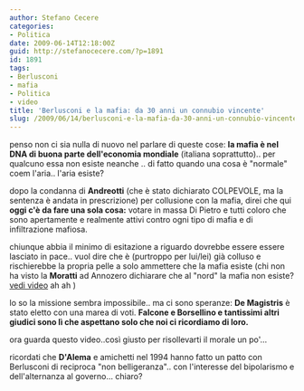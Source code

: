 ```yaml
---
author: Stefano Cecere
categories:
- Politica
date: 2009-06-14T12:18:00Z
guid: http://stefanocecere.com/?p=1891
id: 1891
tags:
- Berlusconi
- mafia
- Politica
- video
title: 'Berlusconi e la mafia: da 30 anni un connubio vincente'
slug: /2009/06/14/berlusconi-e-la-mafia-da-30-anni-un-connubio-vincente/
---
```


penso non ci sia nulla di nuovo nel parlare di queste cose: **la mafia è nel DNA di buona parte dell'economia mondiale** (italiana soprattutto).. per qualcuno essa non esiste neanche .. di fatto quando una cosa è "normale" coem l'aria.. l'aria esiste?
  
dopo la condanna di **Andreotti** (che è stato dichiarato COLPEVOLE, ma la sentenza è andata in prescrizione) per collusione con la mafia, direi che qui **oggi c'è da fare una sola cosa:** votare in massa Di Pietro e tutti coloro che sono apertamente e realmente attivi contro ogni tipo di mafia e di infiltrazione mafiosa.
  
chiunque abbia il minimo di esitazione a riguardo dovrebbe essere essere lasciato in pace.. vuol dire che è (purtroppo per lui/lei) già colluso e rischierebbe la propria pelle a solo ammettere che la mafia esiste (chi non ha visto la **Moratti** ad Annozero dichiarare che al "nord" la mafia non esiste? [vedi video](http://www.youtube.com/watch?v=em7u2AiYGDc) ah ah )

lo so la missione sembra impossibile.. ma ci sono speranze: **De Magistris** è stato eletto con una marea di voti. **Falcone e Borsellino e tantissimi altri giudici sono lì che aspettano solo che noi ci ricordiamo di loro.**

ora guarda questo video..così giusto per risollevarti il morale un po'…
  
ricordati che **D'Alema** e amichetti nel 1994 hanno fatto un patto con Berlusconi di reciproca "non belligeranza".. con l'interesse del bipolarismo e dell'alternanza al governo… chiaro?